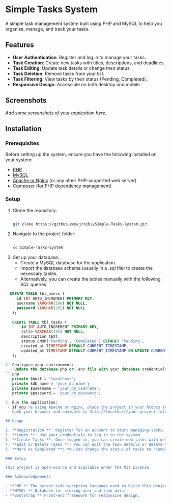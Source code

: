 # Simple Tasks System

A simple task management system built using PHP and MySQL to help you organize, manage, and track your tasks.

## Features
- **User Authentication**: Register and log in to manage your tasks.
- **Task Creation**: Create new tasks with titles, descriptions, and deadlines.
- **Task Editing**: Update task details or change their status.
- **Task Deletion**: Remove tasks from your list.
- **Task Filtering**: View tasks by their status (Pending, Completed).
- **Responsive Design**: Accessible on both desktop and mobile.

## Screenshots

_Add some screenshots of your application here._

## Installation

### Prerequisites

Before setting up the system, ensure you have the following installed on your system:

- [PHP](https://www.php.net/)
- [MySQL](https://www.mysql.com/)
- [Apache or Nginx](https://httpd.apache.org/) (or any other PHP-supported web server)
- [Composer](https://getcomposer.org/) (for PHP dependency management)

### Setup

1. Clone the repository:
   ```bash
   
   git clone https://github.com/jrnibs/Simple-Tasks-System.git

2. Navigate to the project folder:
   ```bash
   
   cd Simple-Tasks-System

3. Set up your database:
   - Create a MySQL database for the application.
   - Import the database schema (usually in a .sql file) to create the necessary tables.
   - Alternatively, you can create the tables manually with the following SQL queries:
 ```sql
   CREATE TABLE tbl_users (
      id INT AUTO_INCREMENT PRIMARY KEY,
      username VARCHAR(100) NOT NULL,
      password VARCHAR(255) NOT NULL
    );
    
    CREATE TABLE tbl_tasks (
        id INT AUTO_INCREMENT PRIMARY KEY,
        title VARCHAR(255) NOT NULL,
        description TEXT,
        status ENUM('Pending', 'Completed') DEFAULT 'Pending',
        created_at TIMESTAMP DEFAULT CURRENT_TIMESTAMP,
        updated_at TIMESTAMP DEFAULT CURRENT_TIMESTAMP ON UPDATE CURRENT_TIMESTAMP
    );

4. Configure your environment:
   - Update the database.php or .env file with your database credentials:
```php
    private $host = 'localhost';
    private $db_name = 'your_db_name';
    private $username = 'your_db_username';
    private $password = 'your_db_password';

5. Run the application:
  - If you're using Apache or Nginx, place the project in your htdocs (Apache) or www (Nginx) directory.
  - Open your browser and navigate to http://localhost/your-project-folder/

## Usage

1. **Registration **: Register for an account to start managing tasks.
2. **Login **: Use your credentials to log in to the system.
3. **Create Tasks **: Once logged in, you can create new tasks with details such as title, description, and due date.
4. **Edit or Delete Tasks **: You can edit the task details or delete them if no longer needed.
5. **Mark as Completed **: You can change the status of tasks to "Completed" once done.

### Setup

This project is open-source and available under the MIT License.

### Acknowledgements

- **PHP ** The server-side scripting language used to build this project.
- **MYSQL ** Database for storing user and task data.
- **Bootstrap ** Front-end framework for responsive design.
